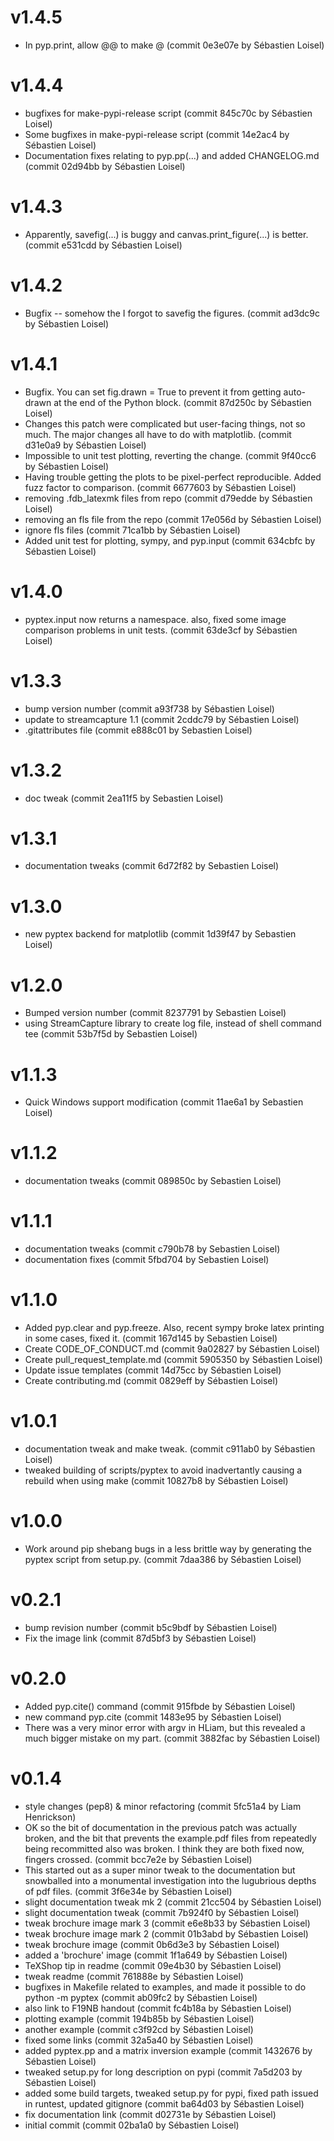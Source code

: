 
# v1.4.5

* In pyp.print, allow @@ to make @ (commit 0e3e07e by Sébastien Loisel)

# v1.4.4

* bugfixes for make-pypi-release script (commit 845c70c by Sébastien Loisel)
* Some bugfixes in make-pypi-release script (commit 14e2ac4 by Sébastien Loisel)
* Documentation fixes relating to pyp.pp(...) and added CHANGELOG.md (commit 02d94bb by Sébastien Loisel)

# v1.4.3

* Apparently, savefig(...) is buggy and canvas.print_figure(...) is better. (commit e531cdd by Sébastien Loisel)

# v1.4.2

* Bugfix -- somehow the I forgot to savefig the figures. (commit ad3dc9c by Sébastien Loisel)

# v1.4.1

* Bugfix. You can set fig.drawn = True to prevent it from getting auto-drawn at the end of the Python block. (commit 87d250c by Sébastien Loisel)
* Changes this patch were complicated but user-facing things, not so much. The major changes all have to do with matplotlib.  (commit d31e0a9 by Sébastien Loisel)
* Impossible to unit test plotting, reverting the change. (commit 9f40cc6 by Sébastien Loisel)
* Having trouble getting the plots to be pixel-perfect reproducible. Added fuzz factor to comparison. (commit 6677603 by Sébastien Loisel)
* removing .fdb_latexmk files from repo (commit d79edde by Sébastien Loisel)
* removing an fls file from the repo (commit 17e056d by Sébastien Loisel)
* ignore fls files (commit 71ca1bb by Sébastien Loisel)
* Added unit test for plotting, sympy, and pyp.input (commit 634cbfc by Sébastien Loisel)

# v1.4.0

* pyptex.input now returns a namespace. also, fixed some image comparison problems in unit tests. (commit 63de3cf by Sébastien Loisel)

# v1.3.3

* bump version number (commit a93f738 by Sébastien Loisel)
* update to streamcapture 1.1 (commit 2cddc79 by Sébastien Loisel)
* .gitattributes file (commit e888c01 by Sebastien Loisel)

# v1.3.2

* doc tweak (commit 2ea11f5 by Sebastien Loisel)

# v1.3.1

* documentation tweaks (commit 6d72f82 by Sebastien Loisel)

# v1.3.0

* new pyptex backend for matplotlib (commit 1d39f47 by Sebastien Loisel)

# v1.2.0

* Bumped version number (commit 8237791 by Sebastien Loisel)
* using StreamCapture library to create log file, instead of shell command tee (commit 53b7f5d by Sebastien Loisel)

# v1.1.3

* Quick Windows support modification (commit 11ae6a1 by Sebastien Loisel)

# v1.1.2

* documentation tweaks (commit 089850c by Sebastien Loisel)

# v1.1.1

* documentation tweaks (commit c790b78 by Sebastien Loisel)
* documentation fixes (commit 5fbd704 by Sebastien Loisel)

# v1.1.0

* Added pyp.clear and pyp.freeze. Also, recent sympy broke latex printing in some cases, fixed it. (commit 167d145 by Sebastien Loisel)
* Create CODE_OF_CONDUCT.md  (commit 9a02827 by Sébastien Loisel)
* Create pull_request_template.md  (commit 5905350 by Sébastien Loisel)
* Update issue templates  (commit 14d75cc by Sébastien Loisel)
* Create contributing.md  (commit 0829eff by Sébastien Loisel)

# v1.0.1

* documentation tweak and make tweak. (commit c911ab0 by Sébastien Loisel)
* tweaked building of scripts/pyptex to avoid inadvertantly causing a rebuild when using make (commit 10827b8 by Sébastien Loisel)

# v1.0.0

* Work around pip shebang bugs in a less brittle way by generating the pyptex script from setup.py. (commit 7daa386 by Sébastien Loisel)

# v0.2.1

* bump revision number (commit b5c9bdf by Sébastien Loisel)
* Fix the image link (commit 87d5bf3 by Sébastien Loisel)

# v0.2.0

* Added pyp.cite() command (commit 915fbde by Sébastien Loisel)
* new command pyp.cite (commit 1483e95 by Sébastien Loisel)
* There was a very minor error with argv in HLiam, but this revealed a much bigger mistake on my part.  (commit 3882fac by Sébastien Loisel)

# v0.1.4

* style changes (pep8) & minor refactoring  (commit 5fc51a4 by Liam Henrickson)
* OK so the bit of documentation in the previous patch was actually broken, and the bit that prevents the example.pdf files from repeatedly being recommitted also was broken. I think they are both fixed now, fingers crossed.  (commit bcc7e2e by Sébastien Loisel)
* This started out as a super minor tweak to the documentation but snowballed into a monumental investigation into the lugubrious depths of pdf files.  (commit 3f6e34e by Sébastien Loisel)
* slight documentation tweak mk 2  (commit 21cc504 by Sébastien Loisel)
* slight documentation tweak  (commit 7b924f0 by Sébastien Loisel)
* tweak brochure image mark 3  (commit e6e8b33 by Sébastien Loisel)
* tweak brochure image mark 2  (commit 01b3abd by Sébastien Loisel)
* tweak brochure image  (commit 0b6d3e3 by Sébastien Loisel)
* added a 'brochure' image  (commit 1f1a649 by Sébastien Loisel)
* TeXShop tip in readme  (commit 09e4b30 by Sébastien Loisel)
* tweak readme  (commit 761888e by Sébastien Loisel)
* bugfixes in Makefile related to examples, and made it possible to do python -m pyptex  (commit ab09fc2 by Sébastien Loisel)
* also link to F19NB handout  (commit fc4b18a by Sébastien Loisel)
* plotting example  (commit 194b85b by Sébastien Loisel)
* another example  (commit c3f92cd by Sébastien Loisel)
* fixed some links  (commit 32a5a40 by Sébastien Loisel)
* added pyptex.pp and a matrix inversion example  (commit 1432676 by Sébastien Loisel)
* tweaked setup.py for long description on pypi  (commit 7a5d203 by Sébastien Loisel)
* added some build targets, tweaked setup.py for pypi, fixed path issued in runtest, updated gitignore  (commit ba64d03 by Sébastien Loisel)
* fix documentation link  (commit d02731e by Sébastien Loisel)
* initial commit  (commit 02ba1a0 by Sébastien Loisel)
